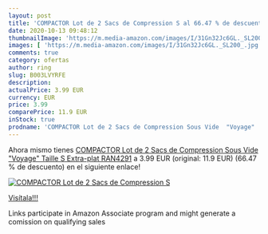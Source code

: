 ```yaml
---
layout: post
title: 'COMPACTOR Lot de 2 Sacs de Compression S al 66.47 % de descuento'
date: 2020-10-13 09:48:12
thumbnailImage: 'https://m.media-amazon.com/images/I/31Gn32Jc6GL._SL200_.jpg'
images: [ 'https://m.media-amazon.com/images/I/31Gn32Jc6GL._SL200_.jpg' ]
comments: true
category: ofertas
author: ring
slug: B003LVYRFE
description:
actualPrice: 3.99 EUR
currency: EUR
price: 3.99
comparePrice: 11.9 EUR
inStock: true
prodname: 'COMPACTOR Lot de 2 Sacs de Compression Sous Vide  "Voyage"  Taille S  Extra-plat  RAN4291'
---
```


Ahora mismo tienes [COMPACTOR Lot de 2 Sacs de Compression Sous Vide  "Voyage"  Taille S  Extra-plat  RAN4291](https://www.amazon.fr/dp/B003LVYRFE/?tag=tolees0d-21) a 3.99 EUR (original: 11.9 EUR) (66.47 %  de descuento) en el siguiente enlace!

[![COMPACTOR Lot de 2 Sacs de Compression S](https://m.media-amazon.com/images/I/31Gn32Jc6GL._SL200_.jpg)](https://www.amazon.fr/dp/B003LVYRFE/?tag=tolees0d-21)

[Visítala!!!](https://www.amazon.fr/dp/B003LVYRFE/?tag=tolees0d-21)

Links participate in Amazon Associate program and might generate a comission on qualifying sales

